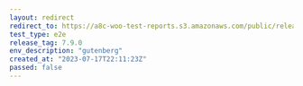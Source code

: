 ```yaml
---
layout: redirect
redirect_to: https://a8c-woo-test-reports.s3.amazonaws.com/public/release/7.9.0/gutenberg/e2e/index.html
test_type: e2e
release_tag: 7.9.0
env_description: "gutenberg"
created_at: "2023-07-17T22:11:23Z"
passed: false
---
```

